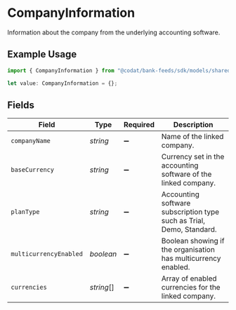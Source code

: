 # CompanyInformation

Information about the company from the underlying accounting software.

## Example Usage

```typescript
import { CompanyInformation } from "@codat/bank-feeds/sdk/models/shared";

let value: CompanyInformation = {};
```

## Fields

| Field                                                                | Type                                                                 | Required                                                             | Description                                                          |
| -------------------------------------------------------------------- | -------------------------------------------------------------------- | -------------------------------------------------------------------- | -------------------------------------------------------------------- |
| `companyName`                                                        | *string*                                                             | :heavy_minus_sign:                                                   | Name of the linked company.                                          |
| `baseCurrency`                                                       | *string*                                                             | :heavy_minus_sign:                                                   | Currency set in the accounting software of the linked company.       |
| `planType`                                                           | *string*                                                             | :heavy_minus_sign:                                                   | Accounting software subscription type such as Trial, Demo, Standard. |
| `multicurrencyEnabled`                                               | *boolean*                                                            | :heavy_minus_sign:                                                   | Boolean showing if the organisation has multicurrency enabled.       |
| `currencies`                                                         | *string*[]                                                           | :heavy_minus_sign:                                                   | Array of enabled currencies for the linked company.                  |
